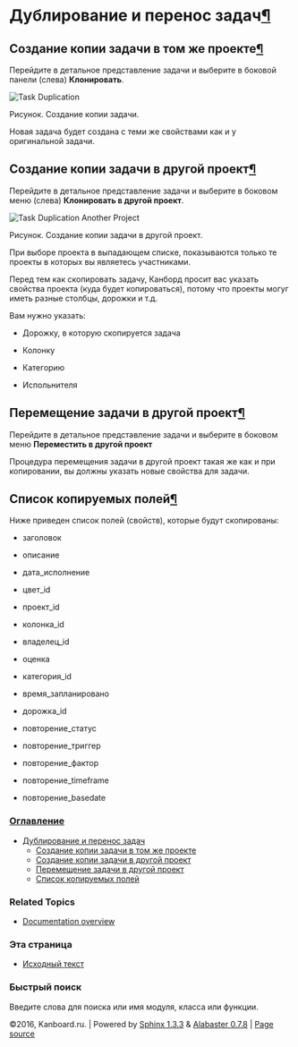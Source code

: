 Дублирование и перенос задач[¶](#duplicate-and-move-tasks "Ссылка на этот заголовок")
=====================================================================================

Создание копии задачи в том же проекте[¶](#duplicate-a-task-into-the-same-project "Ссылка на этот заголовок")
-------------------------------------------------------------------------------------------------------------

Перейдите в детальное представление задачи и выберите в боковой панели
(слева) **Клонировать**.

![Task
Duplication](https://kanboard.net/screenshots/documentation/task-duplication.png)

Рисунок. Создание копии задачи.

Новая задача будет создана с теми же свойствами как и у оригинальной
задачи.

Создание копии задачи в другой проект[¶](#duplicate-a-task-to-another-project "Ссылка на этот заголовок")
---------------------------------------------------------------------------------------------------------

Перейдите в детальное представление задачи и выберите в боковом меню
(слева) **Клонировать в другой проект**.

![Task Duplication Another
Project](https://kanboard.net/screenshots/documentation/task-duplication-another-project.png)

Рисунок. Создание копии задачи в другой проект.

При выборе проекта в выпадающем списке, показываются только те проекты в
которых вы являетесь участниками.

Перед тем как скопировать задачу, Канборд просит вас указать свойства
проекта (куда будет копироваться), потому что проекты могуг иметь разные
столбцы, дорожки и т.д.

Вам нужно указать:

-   Дорожку, в которую скопируется задача

-   Колонку

-   Категорию

-   Испольнителя

Перемещение задачи в другой проект[¶](#move-a-task-to-another-project "Ссылка на этот заголовок")
-------------------------------------------------------------------------------------------------

Перейдите в детальное представление задачи и выберите в боковом меню
**Переместить в другой проект**

Процедура перемещения задачи в другой проект такая же как и при
копировании, вы должны указать новые свойства для задачи.

Список копируемых полей[¶](#list-of-fields-duplicated "Ссылка на этот заголовок")
---------------------------------------------------------------------------------

Ниже приведен список полей (свойств), которые будут скопированы:

-   заголовок

-   описание

-   дата\_исполнение

-   цвет\_id

-   проект\_id

-   колонка\_id

-   владелец\_id

-   оценка

-   категория\_id

-   время\_запланировано

-   дорожка\_id

-   повторение\_статус

-   повторение\_триггер

-   повторение\_фактор

-   повторение\_timeframe

-   повторение\_basedate

### [Оглавление](index.html)

-   [Дублирование и перенос задач](#)
    -   [Создание копии задачи в том же
        проекте](#duplicate-a-task-into-the-same-project)
    -   [Создание копии задачи в другой
        проект](#duplicate-a-task-to-another-project)
    -   [Перемещение задачи в другой
        проект](#move-a-task-to-another-project)
    -   [Список копируемых полей](#list-of-fields-duplicated)

### Related Topics

-   [Documentation overview](index.html)

### Эта страница

-   [Исходный текст](_sources/duplicate-move-tasks.txt)

### Быстрый поиск

Введите слова для поиска или имя модуля, класса или функции.

©2016, Kanboard.ru. | Powered by [Sphinx 1.3.3](http://sphinx-doc.org/)
& [Alabaster 0.7.8](https://github.com/bitprophet/alabaster) | [Page
source](_sources/duplicate-move-tasks.txt)
